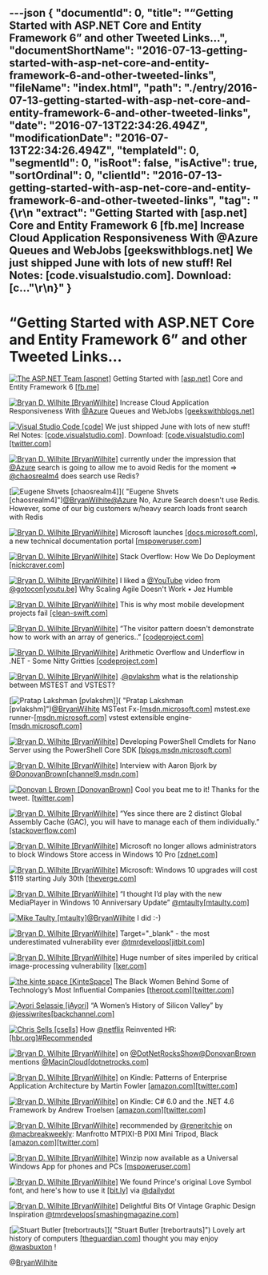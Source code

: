 ---json
{
  "documentId": 0,
  "title": "“Getting Started with ASP.NET Core and Entity Framework 6” and other Tweeted Links…",
  "documentShortName": "2016-07-13-getting-started-with-asp-net-core-and-entity-framework-6-and-other-tweeted-links",
  "fileName": "index.html",
  "path": "./entry/2016-07-13-getting-started-with-asp-net-core-and-entity-framework-6-and-other-tweeted-links",
  "date": "2016-07-13T22:34:26.494Z",
  "modificationDate": "2016-07-13T22:34:26.494Z",
  "templateId": 0,
  "segmentId": 0,
  "isRoot": false,
  "isActive": true,
  "sortOrdinal": 0,
  "clientId": "2016-07-13-getting-started-with-asp-net-core-and-entity-framework-6-and-other-tweeted-links",
  "tag": "{\r\n  \"extract\": \"Getting Started with [asp.net] Core and Entity Framework 6 [fb.me] Increase Cloud Application Responsiveness With @Azure Queues and WebJobs [geekswithblogs.net] We just shipped June with lots of new stuff! Rel Notes: [code.visualstudio.com]. Download: [c...\"\r\n}"
}
---

# “Getting Started with ASP.NET Core and Entity Framework 6” and other Tweeted Links…

[<img alt="The ASP.NET Team [aspnet]" src="https://songhay.blob.core.windows.net/shared-social-twitter/aspnet.png">](http://asp.net/ "The ASP.NET Team [aspnet]") Getting Started with [[asp.net]](http://ASP.NET) Core and Entity Framework 6 [[fb.me]](http://fb.me/5xXoc2mqU)

[<img alt="Bryan D. Wilhite [BryanWilhite]" src="https://songhay.blob.core.windows.net/shared-social-twitter/BryanWilhite.jpeg">](http://songhayblog.azurewebsites.net/ "Bryan D. Wilhite [BryanWilhite]") Increase Cloud Application Responsiveness With [@Azure](http://twitter.com/Azure) Queues and WebJobs [[geekswithblogs.net]](http://geekswithblogs.net/tmurphy/archive/2016/05/03/increase-cloud-application-responsiveness-with-azure-queues-and-webjobs.aspx)

[<img alt="Visual Studio Code [code]" src="https://songhay.blob.core.windows.net/shared-social-twitter/code.png">](http://code.visualstudio.com/ "Visual Studio Code [code]") We just shipped June with lots of new stuff! Rel Notes: [[code.visualstudio.com]](https://code.visualstudio.com/Updates). Download: [[code.visualstudio.com]](https://code.visualstudio.com/Download)[[twitter.com]](http://twitter.com/code/status/751181199372984320/photo/1)

[<img alt="Bryan D. Wilhite [BryanWilhite]" src="https://songhay.blob.core.windows.net/shared-social-twitter/BryanWilhite.jpeg">](http://songhayblog.azurewebsites.net/ "Bryan D. Wilhite [BryanWilhite]") currently under the impression that [@Azure](http://twitter.com/Azure) search is going to allow me to avoid Redis for the moment => [@chaosrealm4](http://twitter.com/chaosrealm4) does search use Redis?

[<img alt="Eugene Shvets [chaosrealm4]" src="https://songhay.blob.core.windows.net/shared-social-twitter/chaosrealm4.jpeg">]( "Eugene Shvets [chaosrealm4]")[@BryanWilhite](http://twitter.com/BryanWilhite)[@Azure](http://twitter.com/Azure) No, Azure Search doesn't use Redis. However, some of our big customers w/heavy search loads front search with Redis

[<img alt="Bryan D. Wilhite [BryanWilhite]" src="https://songhay.blob.core.windows.net/shared-social-twitter/BryanWilhite.jpeg">](http://songhayblog.azurewebsites.net/ "Bryan D. Wilhite [BryanWilhite]") Microsoft launches [[docs.microsoft.com]](http://docs.microsoft.com), a new technical documentation portal [[mspoweruser.com]](http://mspoweruser.com/microsoft-launches-docs-microsoft-com-a-new-technical-documentation-portal/)

[<img alt="Bryan D. Wilhite [BryanWilhite]" src="https://songhay.blob.core.windows.net/shared-social-twitter/BryanWilhite.jpeg">](http://songhayblog.azurewebsites.net/ "Bryan D. Wilhite [BryanWilhite]") Stack Overflow: How We Do Deployment [[nickcraver.com]](http://nickcraver.com/blog/2016/05/03/stack-overflow-how-we-do-deployment-2016-edition/)

[<img alt="Bryan D. Wilhite [BryanWilhite]" src="https://songhay.blob.core.windows.net/shared-social-twitter/BryanWilhite.jpeg">](http://songhayblog.azurewebsites.net/ "Bryan D. Wilhite [BryanWilhite]") I liked a [@YouTube](http://twitter.com/YouTube) video from [@gotocon](http://twitter.com/gotocon)[[youtu.be]](http://youtu.be/2zYxWEZ0gYg?a) Why Scaling Agile Doesn't Work • Jez Humble

[<img alt="Bryan D. Wilhite [BryanWilhite]" src="https://songhay.blob.core.windows.net/shared-social-twitter/BryanWilhite.jpeg">](http://songhayblog.azurewebsites.net/ "Bryan D. Wilhite [BryanWilhite]") This is why most mobile development projects fail [[clean-swift.com]](http://clean-swift.com/mobile-development-projects-fail/)

[<img alt="Bryan D. Wilhite [BryanWilhite]" src="https://songhay.blob.core.windows.net/shared-social-twitter/BryanWilhite.jpeg">](http://songhayblog.azurewebsites.net/ "Bryan D. Wilhite [BryanWilhite]") “The visitor pattern doesn't demonstrate how to work with an array of generics..” [[codeproject.com]](http://www.codeproject.com/Articles/1097830/Down-the-Rabbit-Hole-with-Array-of-Generics)

[<img alt="Bryan D. Wilhite [BryanWilhite]" src="https://songhay.blob.core.windows.net/shared-social-twitter/BryanWilhite.jpeg">](http://songhayblog.azurewebsites.net/ "Bryan D. Wilhite [BryanWilhite]") Arithmetic Overflow and Underflow in .NET - Some Nitty Gritties [[codeproject.com]](http://www.codeproject.com/Articles/1097872/Arithmetic-Overflow-and-Underflow-in-Net-Some-knit)

[<img alt="Bryan D. Wilhite [BryanWilhite]" src="https://songhay.blob.core.windows.net/shared-social-twitter/BryanWilhite.jpeg">](http://songhayblog.azurewebsites.net/ "Bryan D. Wilhite [BryanWilhite]") .[@pvlakshm](http://twitter.com/pvlakshm) what is the relationship between MSTEST and VSTEST?

[<img alt="Pratap Lakshman [pvlakshm]" src="https://songhay.blob.core.windows.net/shared-social-twitter/pvlakshm.jpeg">]( "Pratap Lakshman [pvlakshm]")[@BryanWilhite](http://twitter.com/BryanWilhite) MSTest Fx-[[msdn.microsoft.com]](https://msdn.microsoft.com/en-us/library/ms243147(v=vs.90).aspx) mstest.exe runner-[[msdn.microsoft.com]](https://msdn.microsoft.com/en-us/library/ms182489.aspx) vstest extensible engine-[[msdn.microsoft.com]](https://msdn.microsoft.com/en-us/library/jj155796.aspx)

[<img alt="Bryan D. Wilhite [BryanWilhite]" src="https://songhay.blob.core.windows.net/shared-social-twitter/BryanWilhite.jpeg">](http://songhayblog.azurewebsites.net/ "Bryan D. Wilhite [BryanWilhite]") Developing PowerShell Cmdlets for Nano Server using the PowerShell Core SDK [[blogs.msdn.microsoft.com]](https://blogs.msdn.microsoft.com/powershell/2016/05/04/developing-powershell-cmdlets-for-nano-server-using-the-powershell-core-sdk/)

[<img alt="Bryan D. Wilhite [BryanWilhite]" src="https://songhay.blob.core.windows.net/shared-social-twitter/BryanWilhite.jpeg">](http://songhayblog.azurewebsites.net/ "Bryan D. Wilhite [BryanWilhite]") Interview with Aaron Bjork by [@DonovanBrown](http://twitter.com/DonovanBrown)[[channel9.msdn.com]](https://channel9.msdn.com/Blogs/DevOps-Interviews/Interview-with-Aaron-Bjork)

[<img alt="Donovan L Brown [DonovanBrown]" src="https://songhay.blob.core.windows.net/shared-social-twitter/DonovanBrown.jpg">](http://donovanbrown.com/ "Donovan L Brown [DonovanBrown]") Cool you beat me to it! Thanks for the tweet. [[twitter.com]](https://twitter.com/BryanWilhite/status/747853254055256064)

[<img alt="Bryan D. Wilhite [BryanWilhite]" src="https://songhay.blob.core.windows.net/shared-social-twitter/BryanWilhite.jpeg">](http://songhayblog.azurewebsites.net/ "Bryan D. Wilhite [BryanWilhite]") “Yes since there are 2 distinct Global Assembly Cache (GAC), you will have to manage each of them individually.” [[stackoverflow.com]](http://stackoverflow.com/a/2660366/22944?stw=2)

[<img alt="Bryan D. Wilhite [BryanWilhite]" src="https://songhay.blob.core.windows.net/shared-social-twitter/BryanWilhite.jpeg">](http://songhayblog.azurewebsites.net/ "Bryan D. Wilhite [BryanWilhite]") Microsoft no longer allows administrators to block Windows Store access in Windows 10 Pro [[zdnet.com]](http://www.zdnet.com/article/microsoft-no-longer-allows-administrators-to-block-windows-store-access-in-windows-10-pro/)

[<img alt="Bryan D. Wilhite [BryanWilhite]" src="https://songhay.blob.core.windows.net/shared-social-twitter/BryanWilhite.jpeg">](http://songhayblog.azurewebsites.net/ "Bryan D. Wilhite [BryanWilhite]") Microsoft: Windows 10 upgrades will cost $119 starting July 30th [[theverge.com]](http://www.theverge.com/2016/5/5/11595952/microsoft-windows-10-upgrade-price-reminder)

[<img alt="Bryan D. Wilhite [BryanWilhite]" src="https://songhay.blob.core.windows.net/shared-social-twitter/BryanWilhite.jpeg">](http://songhayblog.azurewebsites.net/ "Bryan D. Wilhite [BryanWilhite]") “I thought I’d play with the new MediaPlayer in Windows 10 Anniversary Update” [@mtaulty](http://twitter.com/mtaulty)[[mtaulty.com]](https://mtaulty.com/2016/06/23/windows-10-anniversary-update-fun-with-composition-and-video/)

[<img alt="Mike Taulty [mtaulty]" src="https://songhay.blob.core.windows.net/shared-social-twitter/mtaulty.jpg">](http://mtaulty.com/ "Mike Taulty [mtaulty]")[@BryanWilhite](http://twitter.com/BryanWilhite) I did :-)

[<img alt="Bryan D. Wilhite [BryanWilhite]" src="https://songhay.blob.core.windows.net/shared-social-twitter/BryanWilhite.jpeg">](http://songhayblog.azurewebsites.net/ "Bryan D. Wilhite [BryanWilhite]") Target="_blank" - the most underestimated vulnerability ever [@tmrdevelops](http://twitter.com/tmrdevelops)[[jitbit.com]](https://www.jitbit.com/alexblog/256-targetblank---the-most-underestimated-vulnerability-ever/)

[<img alt="Bryan D. Wilhite [BryanWilhite]" src="https://songhay.blob.core.windows.net/shared-social-twitter/BryanWilhite.jpeg">](http://songhayblog.azurewebsites.net/ "Bryan D. Wilhite [BryanWilhite]") Huge number of sites imperiled by critical image-processing vulnerability [[lxer.com]](http://lxer.com/module/newswire/ext_link.php?rid=229028)

[<img alt="the kinte space [KinteSpace]" src="https://songhay.blob.core.windows.net/shared-social-twitter/KinteSpace.png">](http://kintespace.com/ "the kinte space [KinteSpace]") The Black Women Behind Some of Technology’s Most Influential Companies [[theroot.com]](http://www.theroot.com/articles/culture/2016/04/the_black_women_behind_some_of_technology_s_most_influential_companies.html?platform=hootsuite)[[twitter.com]](http://twitter.com/KinteSpace/status/724772476446597120/photo/1)

[<img alt="Ayori Selassie [iAyori]" src="https://songhay.blob.core.windows.net/shared-social-twitter/iAyori.jpeg">](http://lifemodelcanvas.org/ "Ayori Selassie [iAyori]") “A Women’s History of Silicon Valley” by [@jessiwrites](http://twitter.com/jessiwrites)[[backchannel.com]](https://backchannel.com/a-womens-history-of-silicon-valley-feea9279d88a)

[<img alt="Chris Sells [csells]" src="https://songhay.blob.core.windows.net/shared-social-twitter/csells.jpg">](http://sellsbrothers.com/ "Chris Sells [csells]") How [@netflix](http://twitter.com/netflix) Reinvented HR: [[hbr.org]](https://hbr.org/2014/01/how-netflix-reinvented-hr/ar/pr)[#Recommended](http://twitter.com/search?q=%23Recommended)

[<img alt="Bryan D. Wilhite [BryanWilhite]" src="https://songhay.blob.core.windows.net/shared-social-twitter/BryanWilhite.jpeg">](http://songhayblog.azurewebsites.net/ "Bryan D. Wilhite [BryanWilhite]") on [@DotNetRocksShow](http://twitter.com/DotNetRocksShow)[@DonovanBrown](http://twitter.com/DonovanBrown) mentions [@MacinCloud](http://twitter.com/MacinCloud)[[dotnetrocks.com]](http://www.dotnetrocks.com/?show=1290)

[<img alt="Bryan D. Wilhite [BryanWilhite]" src="https://songhay.blob.core.windows.net/shared-social-twitter/BryanWilhite.jpeg">](http://songhayblog.azurewebsites.net/ "Bryan D. Wilhite [BryanWilhite]") on Kindle: Patterns of Enterprise Application Architecture by Martin Fowler [[amazon.com]](http://www.amazon.com/Enterprise-Application-Architecture-Addison-Wesley-Signature-ebook/dp/B008OHVDFM%3FSubscriptionId%3D1SW6D7X6ZXXR92KVX0G2%26tag%3Dthekintespacec00%26linkCode%3Dxm2%26camp%3D2025%26creative%3D165953%26creativeASIN%3DB008OHVDFM)[[twitter.com]](http://twitter.com/BryanWilhite/status/727689206735069188/photo/1)

[<img alt="Bryan D. Wilhite [BryanWilhite]" src="https://songhay.blob.core.windows.net/shared-social-twitter/BryanWilhite.jpeg">](http://songhayblog.azurewebsites.net/ "Bryan D. Wilhite [BryanWilhite]") on Kindle: C# 6.0 and the .NET 4.6 Framework by Andrew Troelsen [[amazon.com]](http://www.amazon.com/C-6-0-NET-4-6-Framework-ebook/dp/B015XFLAF0%3FSubscriptionId%3D1SW6D7X6ZXXR92KVX0G2%26tag%3Dthekintespacec00%26linkCode%3Dxm2%26camp%3D2025%26creative%3D165953%26creativeASIN%3DB015XFLAF0)[[twitter.com]](http://twitter.com/BryanWilhite/status/727690253155241984/photo/1)

[<img alt="Bryan D. Wilhite [BryanWilhite]" src="https://songhay.blob.core.windows.net/shared-social-twitter/BryanWilhite.jpeg">](http://songhayblog.azurewebsites.net/ "Bryan D. Wilhite [BryanWilhite]") recommended by [@reneritchie](http://twitter.com/reneritchie) on [@macbreakweekly](http://twitter.com/macbreakweekly): Manfrotto MTPIXI-B PIXI Mini Tripod, Black [[amazon.com]](http://www.amazon.com/Manfrotto-MTPIXI-B-PIXI-Tripod-Black/dp/B00D76RNLS%3Fpsc%3D1%26SubscriptionId%3D1SW6D7X6ZXXR92KVX0G2%26tag%3Dthekintespacec00%26linkCode%3Dxm2%26camp%3D2025%26creative%3D165953%26creativeASIN%3DB00D76RNLS)[[twitter.com]](http://twitter.com/BryanWilhite/status/727699174125228032/photo/1)

[<img alt="Bryan D. Wilhite [BryanWilhite]" src="https://songhay.blob.core.windows.net/shared-social-twitter/BryanWilhite.jpeg">](http://songhayblog.azurewebsites.net/ "Bryan D. Wilhite [BryanWilhite]") Winzip now available as a Universal Windows App for phones and PCs [[mspoweruser.com]](http://mspoweruser.com/winzip-now-available-universal-windows-app-phones-pcs/)

[<img alt="Bryan D. Wilhite [BryanWilhite]" src="https://songhay.blob.core.windows.net/shared-social-twitter/BryanWilhite.jpeg">](http://songhayblog.azurewebsites.net/ "Bryan D. Wilhite [BryanWilhite]") We found Prince's original Love Symbol font, and here's how to use it [[bit.ly]](http://bit.ly/1T3Bh6m) via [@dailydot](http://twitter.com/dailydot)

[<img alt="Bryan D. Wilhite [BryanWilhite]" src="https://songhay.blob.core.windows.net/shared-social-twitter/BryanWilhite.jpeg">](http://songhayblog.azurewebsites.net/ "Bryan D. Wilhite [BryanWilhite]") Delightful Bits Of Vintage Graphic Design Inspiration [@tmrdevelops](http://twitter.com/tmrdevelops)[[smashingmagazine.com]](https://www.smashingmagazine.com/2016/05/delightful-bits-of-vintage-graphic-design-inspiration/)

[<img alt="Stuart Butler [trebortrauts]" src="https://songhay.blob.core.windows.net/shared-social-twitter/trebortrauts.jpg">]( "Stuart Butler [trebortrauts]") Lovely art history of computers [[theguardian.com]](https://www.theguardian.com/technology/2016/may/29/early-computers-design-apple-docubyte-photography) thought you may enjoy [@wasbuxton](http://twitter.com/wasbuxton) !

@[BryanWilhite](https://twitter.com/BryanWilhite)
